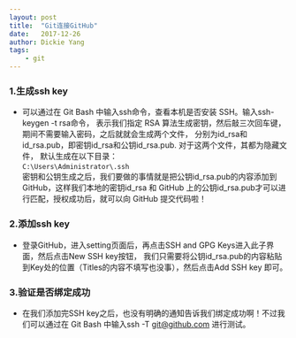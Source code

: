 ```yaml
---
layout: post
title:  "Git连接GitHub"
date:   2017-12-26
author: Dickie Yang
tags: 
    - git 
---
```


### 1.生成ssh key
- 可以通过在 Git Bash 中输入ssh命令，查看本机是否安装 SSH。输入ssh-keygen -t rsa命令，
表示我们指定 RSA 算法生成密钥，然后敲三次回车键，期间不需要输入密码，之后就就会生成两个文件，
分别为id_rsa和id_rsa.pub，即密钥id_rsa和公钥id_rsa.pub. 对于这两个文件，其都为隐藏文件，
默认生成在以下目录：<br>
`C:\Users\Administrator\.ssh`<br>
密钥和公钥生成之后，我们要做的事情就是把公钥id_rsa.pub的内容添加到 GitHub，这样我们本地的密钥id_rsa
和 GitHub 上的公钥id_rsa.pub才可以进行匹配，授权成功后，就可以向 GitHub 提交代码啦！
### 2.添加ssh key
- 登录GitHub，进入setting页面后，再点击SSH and GPG Keys进入此子界面，然后点击New SSH key按钮，
我们只需要将公钥id_rsa.pub的内容粘贴到Key处的位置（Titles的内容不填写也没事），然后点击Add SSH key 即可。
### 3.验证是否绑定成功
- 在我们添加完SSH key之后，也没有明确的通知告诉我们绑定成功啊！不过我们可以通过在 
Git Bash 中输入ssh -T git@github.com 进行测试。